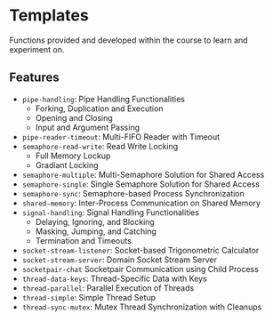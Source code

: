 # Templates

Functions provided and developed within the course to learn and experiment on.

## Features

- `pipe-handling`: Pipe Handling Functionalities
  - Forking, Duplication and Execution
  - Opening and Closing
  - Input and Argument Passing
- `pipe-reader-timeout`: Multi-FIFO Reader with Timeout
- `semaphore-read-write`: Read Write Locking
  - Full Memory Lockup
  - Gradiant Locking
- `semaphore-multiple`: Multi-Semaphore Solution for Shared Access
- `semaphore-single`: Single Semaphore Solution for Shared Access
- `semaphore-sync`: Semaphore-based Process Synchronization
- `shared-memory`: Inter-Process Communication on Shared Memory
- `signal-handling`: Signal Handling Functionalities
  - Delaying, Ignoring, and Blocking
  - Masking, Jumping, and Catching
  - Termination and Timeouts
- `socket-stream-listener`: Socket-based Trigonometric Calculator
- `socket-stream-server`: Domain Socket Stream Server
- `socketpair-chat` Socketpair Communication using Child Process
- `thread-data-keys`: Thread-Specific Data with Keys
- `thread-parallel`: Parallel Execution of Threads
- `thread-simple`: Simple Thread Setup
- `thread-sync-mutex`: Mutex Thread Synchronization with Cleanups
